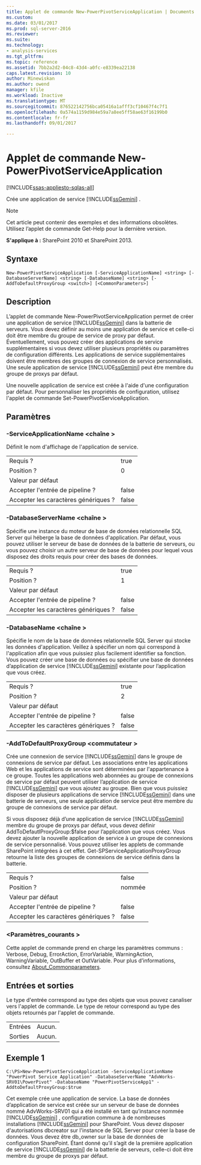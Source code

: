 ```yaml
---
title: Applet de commande New-PowerPivotServiceApplication | Documents Microsoft
ms.custom: 
ms.date: 03/01/2017
ms.prod: sql-server-2016
ms.reviewer: 
ms.suite: 
ms.technology:
- analysis-services
ms.tgt_pltfrm: 
ms.topic: reference
ms.assetid: 7bb2a2d2-04c8-43d4-a0fc-e8339ea22138
caps.latest.revision: 10
author: Minewiskan
ms.author: owend
manager: kfile
ms.workload: Inactive
ms.translationtype: MT
ms.sourcegitcommit: 876522142756bca05416a1afff3cf10467f4c7f1
ms.openlocfilehash: 0a574a1159d984e59a7a8ee5ff58ae63f16199b0
ms.contentlocale: fr-fr
ms.lasthandoff: 09/01/2017

---
```

# <a name="new-powerpivotserviceapplication-cmdlet"></a>Applet de commande New-PowerPivotServiceApplication

[!INCLUDE[ssas-appliesto-sqlas-all](../../includes/ssas-appliesto-sqlas-all.md)]

  Crée une application de service [!INCLUDE[ssGemini](../../includes/ssgemini-md.md)] .  

>[!NOTE] 
>Cet article peut contenir des exemples et des informations obsolètes. Utilisez l’applet de commande Get-Help pour la dernière version.
  
 **S'applique à :** SharePoint 2010 et SharePoint 2013.  
  
## <a name="syntax"></a>Syntaxe  
  
```  
New-PowerPivotServiceApplication [-ServiceApplicationName] <string> [-DatabaseServerName] <string> [-DatabaseName] <string> [-AddToDefaultProxyGroup <switch>] [<CommonParameters>]  
```  
  
## <a name="description"></a>Description  
 L’applet de commande New-PowerPivotServiceApplication permet de créer une application de service [!INCLUDE[ssGemini](../../includes/ssgemini-md.md)] dans la batterie de serveurs. Vous devez définir au moins une application de service et celle-ci doit être membre du groupe de service de proxy par défaut. Éventuellement, vous pouvez créer des applications de service supplémentaires si vous devez utiliser plusieurs propriétés ou paramètres de configuration différents. Les applications de service supplémentaires doivent être membres des groupes de connexion de service personnalisés. Une seule application de service [!INCLUDE[ssGemini](../../includes/ssgemini-md.md)] peut être membre du groupe de proxys par défaut.  
  
 Une nouvelle application de service est créée à l'aide d'une configuration par défaut. Pour personnaliser les propriétés de configuration, utilisez l'applet de commande Set-PowerPivotServiceApplication.  
  
## <a name="parameters"></a>Paramètres  
  
### <a name="-serviceapplicationname-string"></a>-ServiceApplicationName \<chaîne >  
 Définit le nom d'affichage de l'application de service.  
  
|||  
|-|-|  
|Requis ?|true|  
|Position ?|0|  
|Valeur par défaut||  
|Accepter l'entrée de pipeline ?|false|  
|Accepter les caractères génériques ?|false|  
  
### <a name="-databaseservername-string"></a>-DatabaseServerName \<chaîne >  
 Spécifie une instance du moteur de base de données relationnelle SQL Server qui héberge la base de données d'application. Par défaut, vous pouvez utiliser le serveur de base de données de la batterie de serveurs, ou vous pouvez choisir un autre serveur de base de données pour lequel vous disposez des droits requis pour créer des bases de données.  
  
|||  
|-|-|  
|Requis ?|true|  
|Position ?|1|  
|Valeur par défaut||  
|Accepter l'entrée de pipeline ?|false|  
|Accepter les caractères génériques ?|false|  
  
### <a name="-databasename-string"></a>-DatabaseName \<chaîne >  
 Spécifie le nom de la base de données relationnelle SQL Server qui stocke les données d'application. Veillez à spécifier un nom qui correspond à l'application afin que vous puissiez plus facilement identifier sa fonction. Vous pouvez créer une base de données ou spécifier une base de données d’application de service [!INCLUDE[ssGemini](../../includes/ssgemini-md.md)] existante pour l’application que vous créez.  
  
|||  
|-|-|  
|Requis ?|true|  
|Position ?|2|  
|Valeur par défaut||  
|Accepter l'entrée de pipeline ?|false|  
|Accepter les caractères génériques ?|false|  
  
### <a name="-addtodefaultproxygroup-switch"></a>-AddToDefaultProxyGroup \<commutateur >  
 Crée une connexion de service [!INCLUDE[ssGemini](../../includes/ssgemini-md.md)] dans le groupe de connexions de service par défaut. Les associations entre les applications Web et les applications de service sont déterminées par l'appartenance à ce groupe. Toutes les applications web abonnées au groupe de connexions de service par défaut peuvent utiliser l’application de service [!INCLUDE[ssGemini](../../includes/ssgemini-md.md)] que vous ajoutez au groupe. Bien que vous puissiez disposer de plusieurs applications de service [!INCLUDE[ssGemini](../../includes/ssgemini-md.md)] dans une batterie de serveurs, une seule application de service peut être membre du groupe de connexions de service par défaut.  
  
 Si vous disposez déjà d’une application de service [!INCLUDE[ssGemini](../../includes/ssgemini-md.md)] membre du groupe de proxys par défaut, vous devez définir AddToDefautlProxyGroup:$false pour l’application que vous créez. Vous devez ajouter la nouvelle application de service à un groupe de connexions de service personnalisé.  Vous pouvez utiliser les applets de commande SharePoint intégrées à cet effet.  Get-SPServiceApplicationProxyGroup retourne la liste des groupes de connexions de service définis dans la batterie.  
  
|||  
|-|-|  
|Requis ?|false|  
|Position ?|nommée|  
|Valeur par défaut||  
|Accepter l'entrée de pipeline ?|false|  
|Accepter les caractères génériques ?|false|  
  
### <a name="commonparameters"></a>\<Paramètres_courants >  
 Cette applet de commande prend en charge les paramètres communs : Verbose, Debug, ErrorAction, ErrorVariable, WarningAction, WarningVariable, OutBuffer et OutVariable. Pour plus d’informations, consultez [About_Commonparameters](http://go.microsoft.com/fwlink/?linkID=227825).  
  
## <a name="inputs-and-outputs"></a>Entrées et sorties  
 Le type d'entrée correspond au type des objets que vous pouvez canaliser vers l'applet de commande. Le type de retour correspond au type des objets retournés par l'applet de commande.  
  
|||  
|-|-|  
|Entrées|Aucun.|  
|Sorties|Aucun.|  
  
## <a name="example-1"></a>Exemple 1  
  
```  
C:\PS>New-PowerPivotServiceApplication -ServiceApplicationName "PowerPivot Service Application" -DatabaseServerName "AdvWorks-SRV01\PowerPivot" -DatabaseName "PowerPivotServiceApp1" -AddtoDefaultProxyGroup:$true  
```  
  
 Cet exemple crée une application de service. La base de données d’application de service est créée sur un serveur de base de données nommé AdvWorks-SRV01 qui a été installé en tant qu’instance nommée [!INCLUDE[ssGemini](../../includes/ssgemini-md.md)] , configuration commune à de nombreuses installations [!INCLUDE[ssGemini](../../includes/ssgemini-md.md)] pour SharePoint. Vous devez disposer d'autorisations dbcreator sur l'instance de SQL Server pour créer la base de données. Vous devez être db_owner sur la base de données de configuration SharePoint. Étant donné qu’il s’agit de la première application de service [!INCLUDE[ssGemini](../../includes/ssgemini-md.md)] de la batterie de serveurs, celle-ci doit être membre du groupe de proxys par défaut.  
  
  

